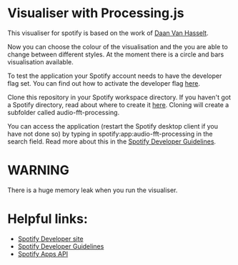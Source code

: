 Visualiser with Processing.js
============================

This visualiser for spotify is based on the work of [Daan Van Hasselt](http://www.daanvanhasselt.com/essays/2013/08/creating-a-spotify-visualiser/).

Now you can choose the colour of the visualisation and the you are able to change between different styles.
At the moment there is a circle and bars visualisation available.

To test the application your Spotify account needs to have the developer flag
set. You can find out how to activate the developer flag [here](https://developer.spotify.com/technologies/apps/#developer-account).

Clone this repository in your Spotify workspace directory. If you haven't got a Spotify directory, read about where to create it [here](http://developer.spotify.com/technologies/apps/guidelines/developer/#creatinganapp). Cloning will create a subfolder called audio-fft-processing.

You can access the application (restart the Spotify desktop client if you have not done so) by typing in spotify:app:audio-fft-processing in the search field.
Read more about this in the [Spotify Developer Guidelines](http://developer.spotify.com/technologies/apps/guidelines/developer/).

WARNING
============================
There is a huge memory leak when you run the visualiser.

Helpful links:
============================
-  [Spotify Developer site](https://developer.spotify.com/)
-  [Spotify Developer Guidelines](http://developer.spotify.com/technologies/apps/guidelines/developer/)
-  [Spotify Apps API](https://developer.spotify.com/technologies/apps/)
